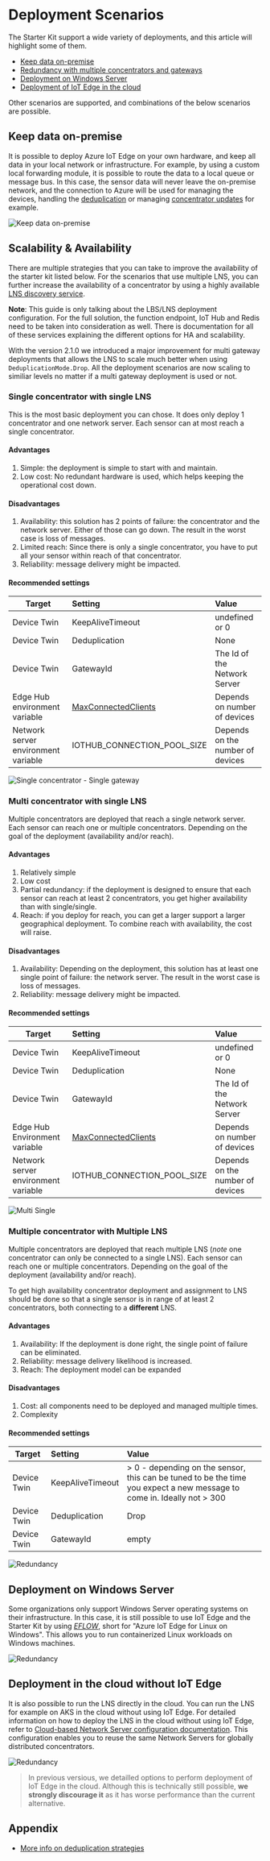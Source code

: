 # Deployment Scenarios

The Starter Kit support a wide variety of deployments, and this article will
highlight some of them.

- [Keep data on-premise](#keep-data-on-premise)
- [Redundancy with multiple concentrators and gateways](#multiple-concentrator-with-multiple-lns)
- [Deployment on Windows Server](#deployment-on-windows-server)
- [Deployment of IoT Edge in the cloud](#deployment-of-iot-edge-in-the-cloud)

Other scenarios are supported, and combinations of the below scenarios are possible.

## Keep data on-premise

It is possible to deploy Azure IoT Edge on your own hardware, and keep all data
in your local network or infrastructure. For example, by using a custom local
forwarding module, it is possible to route the data to a local queue or message
bus. In this case, the sensor data will never leave the on-premise network, and
the connection to Azure will be used for managing the devices, handling the
[deduplication](../adr/007_message_deduplication.md) or managing [concentrator
updates](station-firmware-upgrade.md) for example.

![Keep data on-premise](../images/scenarios/scenario-local-data.png)

## Scalability & Availability

There are multiple strategies that you can take to improve the availability of the starter kit listed below. For the scenarios that use multiple LNS, you can further increase the availability of a concentrator by using a highly available [LNS discovery service](lns-discovery.md).

**Note**: This guide is only talking about the LBS/LNS deployment configuration. For the full solution, the function endpoint,
IoT Hub and Redis need to be taken into consideration as well. There is documentation for all of these services explaining
the different options for HA and scalability.

With the version 2.1.0 we introduced a major improvement for multi gateway deployments that
allows the LNS to scale much better when using `DeduplicationMode.Drop`.
All the deployment scenarios are now scaling to similiar levels
no matter if a multi gateway deployment is used or not.

### Single concentrator with single LNS

This is the most basic deployment you can chose. It does only deploy 1 concentrator
and one network server. Each sensor can at most reach a single concentrator.

#### Advantages

1. Simple: the deployment is simple to start with and maintain.
1. Low cost: No redundant hardware is used, which helps keeping the operational cost down.

#### Disadvantages

1. Availability: this solution has 2 points of failure: the concentrator and the
network server. Either of those can go down. The result in the worst case is loss
of messages.
1. Limited reach: Since there is only a single concentrator, you have to put all your sensor
within reach of that concentrator.
1. Reliability: message delivery might be impacted.

#### Recommended settings

| Target        | Setting               |Value|
|---------------|:----------------------|:--------|
| Device Twin   |KeepAliveTimeout       |undefined or 0 |
| Device Twin   |Deduplication          |None           |
| Device Twin   |GatewayId              |The Id of the Network Server |
| Edge Hub environment variable |[MaxConnectedClients](https://github.com/Azure/iotedge/blob/master/doc/EnvironmentVariables.md) |Depends on number of devices |
| Network server environment variable |IOTHUB_CONNECTION_POOL_SIZE |Depends on the number of devices |

![Single concentrator - Single gateway](../images/scenarios/1_scale_and_availability.jpg)

### Multi concentrator with single LNS

Multiple concentrators are deployed that reach a single network server. Each sensor can reach one or multiple concentrators. Depending on the goal of the deployment (availability and/or reach).

#### Advantages

1. Relatively simple
1. Low cost
1. Partial redundancy: if the deployment is designed to ensure that each sensor can reach
at least 2 concentrators, you get higher availability than with single/single.
1. Reach: if you deploy for reach, you can get a larger support a larger geographical
deployment. To combine reach with availability, the cost will raise.

#### Disadvantages

1. Availability: Depending on the deployment, this solution has at least one single point of failure: the network server.
The result in the worst case is loss of messages.
1. Reliability: message delivery might be impacted.

#### Recommended settings

| Target        | Setting               |Value|
|---------------|:----------------------|:--------|
| Device Twin   |KeepAliveTimeout       |undefined or 0 |
| Device Twin   |Deduplication          |None           |
| Device Twin   |GatewayId              |The Id of the Network Server |
| Edge Hub Environment variable |[MaxConnectedClients](https://github.com/Azure/iotedge/blob/master/doc/EnvironmentVariables.md) |Depends on number of devices |
| Network server environment variable |IOTHUB_CONNECTION_POOL_SIZE |Depends on the number of devices |

![Multi Single](../images/scenarios/2_scale_and_availability.jpg)

### Multiple concentrator with Multiple LNS

Multiple concentrators are deployed that reach multiple LNS (*note* one concentrator
can only be connected to a single LNS). Each sensor can reach one or multiple concentrators. Depending on the goal of the deployment (availability and/or reach).

To get high availability concentrator deployment and assignment to LNS should be done
so that a single sensor is in range of at least 2 concentrators, both connecting to a
**different** LNS.

#### Advantages

1. Availability: If the deployment is done right, the single point of failure can
be eliminated.
1. Reliability: message delivery likelihood is increased.
1. Reach: The deployment model can be expanded

#### Disadvantages

1. Cost: all components need to be deployed and managed multiple times.
1. Complexity

#### Recommended settings

| Target        | Setting               |Value|
|---------------|:----------------------|:--------|
| Device Twin   |KeepAliveTimeout       | > 0 - depending on the sensor, this can be tuned to be the time you expect a new message to come in. Ideally not > 300 |
| Device Twin   |Deduplication          |Drop           |
| Device Twin   |GatewayId              |empty|

![Redundancy](../images/scenarios/scenario-redundancy.png)

## Deployment on Windows Server

Some organizations only support Windows Server operating systems
on their infrastructure. In this case, it is still possible to use IoT Edge and
the Starter Kit by using [*EFLOW*](https://docs.microsoft.com/en-us/azure/iot-edge/iot-edge-for-linux-on-windows?view=iotedge-2018-06),
short for "Azure IoT Edge for Linux on Windows". This allows you to run containerized Linux
workloads on Windows machines.

![Redundancy](../images/scenarios/scenario-eflow.png)

## Deployment in the cloud without IoT Edge

It is also possible to run the LNS directly in the cloud. You can run the LNS
for example on AKS in the cloud without using IoT Edge. For detailed information
on how to deploy the LNS in the cloud without using IoT Edge, refer to
[Cloud-based Network Server configuration documentation](./lns-configuration).
This configuration enables you to reuse the same Network Servers for globally
distributed concentrators.

![Redundancy](../images/scenarios/scenario-edge-in-cloud.png)

> In previous versious, we detailled options to perform deployment of IoT Edge in the cloud. Although this is technically still possible, **we strongly discourage it** as it has worse performance than the current alternative.

## Appendix

- [More info on deduplication strategies](../adr/007_message_deduplication.md)

